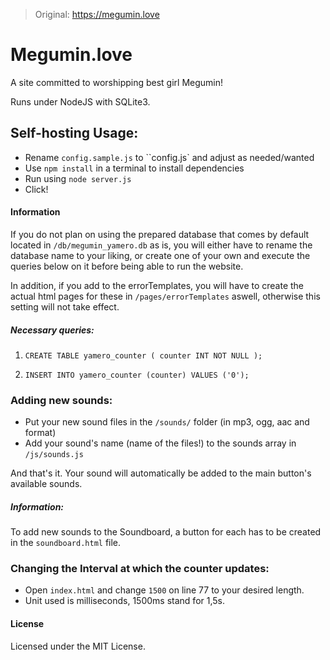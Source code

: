 >Original: https://megumin.love

# Megumin.love
A site committed to worshipping best girl Megumin!

Runs under NodeJS with SQLite3.

## Self-hosting Usage:
- Rename `config.sample.js` to ``config.js` and adjust as needed/wanted
- Use `npm install` in a terminal to install dependencies
- Run using `node server.js`
- Click!

#### Information

If you do not plan on using the prepared database that comes by default located in `/db/megumin_yamero.db` as is, you will either have to rename the database name to your liking, or create one of your own and execute the queries below on it before being able to run the website.

In addition, if you add to the errorTemplates, you will have to create the actual html pages for these in `/pages/errorTemplates` aswell, otherwise this setting will not take effect.

##### Necessary queries:

1) `CREATE TABLE yamero_counter ( counter INT NOT NULL );`

2) `INSERT INTO yamero_counter (counter) VALUES ('0');`

### Adding new sounds:
- Put your new sound files in the `/sounds/` folder (in mp3, ogg, aac and format)
- Add your sound's name (name of the files!) to the sounds array in ``/js/sounds.js``

And that's it. Your sound will automatically be added to the main button's available sounds.

##### Information:
To add new sounds to the Soundboard, a button for each has to be created in the `soundboard.html` file.

### Changing the Interval at which the counter updates:
- Open `index.html` and change `1500` on line 77 to your desired length.
- Unit used is milliseconds, 1500ms stand for 1,5s.


#### License

Licensed under the MIT License.